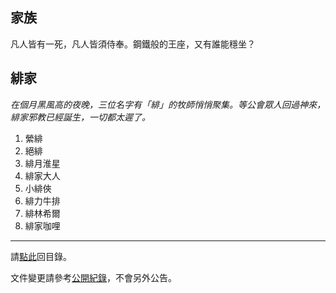 ## 家族

凡人皆有一死，凡人皆須侍奉。鋼鐵般的王座，又有誰能穩坐？

## 緋家

_在個月黑風高的夜晚，三位名字有「緋」的牧師悄悄聚集。等公會眾人回過神來，緋家邪教已經誕生，一切都太遲了。_

1. 縈緋
1. 絕緋
1. 緋月淮星
1. 緋家大人
1. 小緋俠
1. 緋力牛排
1. 緋林希爾
1. 緋家咖哩

--- 

請[點此](index.html)回目錄。

文件變更請參考[公開紀錄](https://github.com/badbadweather/badbadweather.github.io/commits/master/houses.md)，不會另外公告。
